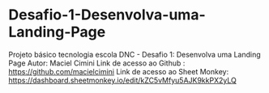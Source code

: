# Desafio-1-Desenvolva-uma-Landing-Page
Projeto básico tecnologia escola DNC - Desafio 1: Desenvolva uma Landing Page
Autor: Maciel Cimini
Link de acesso ao Github : https://github.com/macielcimini
Link de acesso ao Sheet Monkey: https://dashboard.sheetmonkey.io/edit/kZC5vMfyu5AJK9kkPX2yLQ
